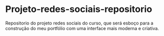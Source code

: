 # Projeto-redes-sociais-repositorio
 Repositorio do projeto redes sociais do curso, que será esboço para a construção do meu portfólio com uma interface mais moderna e criativa.

